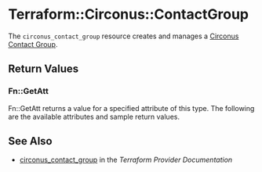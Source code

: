 # Terraform::Circonus::ContactGroup

The ``circonus_contact_group`` resource creates and manages a
[Circonus Contact Group](https://login.circonus.com/user/docs/Alerting/ContactGroups).

## Return Values

### Fn::GetAtt

Fn::GetAtt returns a value for a specified attribute of this type. The following are the available attributes and sample return values.

## See Also

* [circonus_contact_group](https://www.terraform.io/docs/providers/circonus/r/contact_group.html) in the _Terraform Provider Documentation_